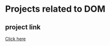 # Projects related to DOM

## project link
[Click here](https://github.com/nipun-info/chai-aur-js/)
